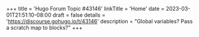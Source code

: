 +++
title = 'Hugo Forum Topic #43146'
linkTitle = 'Home'
date = 2023-03-01T21:51:10-08:00
draft = false
details = 'https://discourse.gohugo.io/t/43146'
description = "Global variables? Pass a scratch map to blocks?"
+++
